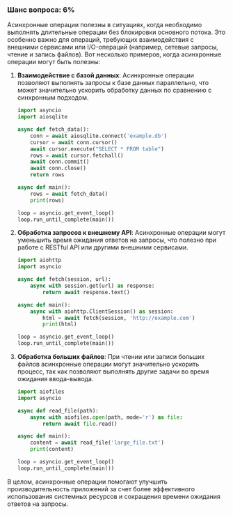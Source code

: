 ### Шанс вопроса: 6%

Асинхронные операции полезны в ситуациях, когда необходимо выполнять длительные операции без блокировки основного потока. Это особенно важно для операций, требующих взаимодействия с внешними сервисами или I/O-операций (например, сетевые запросы, чтение и запись файлов). Вот несколько примеров, когда асинхронные операции могут быть полезны:

1. **Взаимодействие с базой данных**: Асинхронные операции позволяют выполнять запросы к базе данных параллельно, что может значительно ускорить обработку данных по сравнению с синхронным подходом.
   ```python
   import asyncio
   import aiosqlite

   async def fetch_data():
       conn = await aiosqlite.connect('example.db')
       cursor = await conn.cursor()
       await cursor.execute("SELECT * FROM table")
       rows = await cursor.fetchall()
       await conn.commit()
       await conn.close()
       return rows

   async def main():
       rows = await fetch_data()
       print(rows)

   loop = asyncio.get_event_loop()
   loop.run_until_complete(main())
   ```

2. **Обработка запросов к внешнему API**: Асинхронные операции могут уменьшить время ожидания ответов на запросы, что полезно при работе с RESTful API или другими внешними сервисами.
   ```python
   import aiohttp
   import asyncio

   async def fetch(session, url):
       async with session.get(url) as response:
           return await response.text()

   async def main():
       async with aiohttp.ClientSession() as session:
           html = await fetch(session, 'http://example.com')
           print(html)

   loop = asyncio.get_event_loop()
   loop.run_until_complete(main())
   ```

3. **Обработка больших файлов**: При чтении или записи больших файлов асинхронные операции могут значительно ускорить процесс, так как позволяют выполнять другие задачи во время ожидания ввода-вывода.
   ```python
   import aiofiles
   import asyncio

   async def read_file(path):
       async with aiofiles.open(path, mode='r') as file:
           return await file.read()

   async def main():
       content = await read_file('large_file.txt')
       print(content)

   loop = asyncio.get_event_loop()
   loop.run_until_complete(main())
   ```

В целом, асинхронные операции помогают улучшить производительность приложений за счет более эффективного использования системных ресурсов и сокращения времени ожидания ответов на запросы.